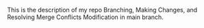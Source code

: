 This is the description of my repo
Branching, Making Changes, and Resolving Merge Conflicts
Modification in main branch.
